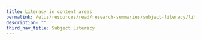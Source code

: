 ```yaml
---
title: Literacy in content areas
permalink: /elis/resources/read/research-summaries/subject-literacy/literacy-in-content-areas/
description: ""
third_nav_title: Subject Literacy
---
```

